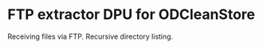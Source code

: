FTP extractor DPU for ODCleanStore
==================================

Receiving files via FTP. Recursive directory listing.